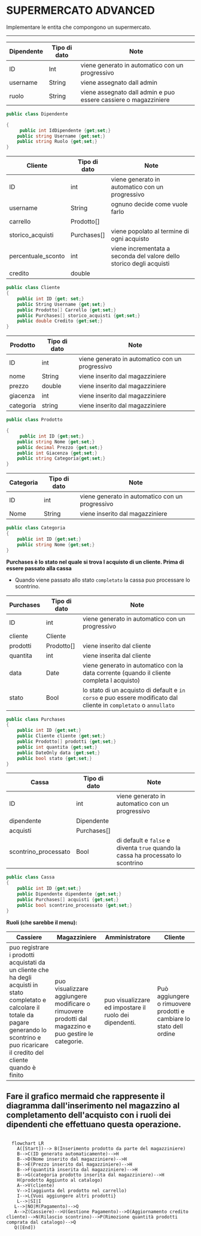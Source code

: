 # SUPERMERCATO ADVANCED

Implementare le entita che compongono un supermercato.

---

|Dipendente|Tipo di dato|Note|
|---|---|---|
|ID|Int|viene generato in automatico con un progressivo|
|username|String|viene assegnato dall admin|
|ruolo|String|viene assegnato dall admin e puo essere cassiere o magazziniere|

```csharp
public class Dipendente

{
     public int IdDipendente {get;set;}
    public string Username {get;set;}
    public string Ruolo {get;set;}
}
```

|Cliente|Tipo di dato|Note|
|---|---|--|
|ID|int|viene generato in automatico con un progressivo|
|username|String|ognuno decide come vuole farlo|
|carrello|Prodotto[]||
|storico_acquisti|Purchases[]|viene popolato al termine di ogni acquisto|
|percentuale_sconto|int|viene incrementata a seconda del valore dello storico degli acquisti|
|credito|double|

```csharp
public class Cliente
{
    public int ID {get; set;}
    public String Username {get;set;}
    public Prodotto[] Carrello {get;set;}
    public Purchases[] storico_acquisti {get;set;}
    public double Credito {get;set;}
}
```

|Prodotto|Tipo di dato|Note|
|---|---|---|
|ID|int|viene generato in automatico con un progressivo|
|nome|String|viene inserito dal magazziniere|
|prezzo|double|viene inserito dal magazziniere|
|giacenza|int|viene inserito dal magazziniere|
|categoria|string|viene inserito dal magazziniere|

```csharp
public class Prodotto

{
     public int ID {get;set;}
    public string Nome {get;set;}
    public decimal Prezzo {get;set;}
    public int Giacenza {get;set;}
    public string Categoria{get;set;}
}
```

|Categoria|Tipo di dato|Note|
|---|---|---|
|ID|int|viene generato in automatico con un progressivo|
|Nome|String|viene inserito dal magazziniere|

```csharp
public class Categoria
{
    public int ID {get;set;}
    public string Nome {get;set;}
}
```

**Purchases è lo stato nel quale si trova l acquisto di un cliente. Prima di essere passato alla cassa**

- Quando viene passato allo stato `completato` la cassa puo processare lo scontrino.

|Purchases|Tipo di dato|Note|
|---|---|---|
|ID|int|viene generato in automatico con un progressivo|
|cliente|Cliente||
|prodotti|Prodotto[]|viene inserito dal cliente|
|quantita|int|viene inserita dal cliente|
|data|Date|viene generato in automatico con la data corrente (quando il cliente completa l acquisto)|
|stato|Bool|lo stato di un acquisto di default e `in corso` e puo essere modificato dal cliente in `completato` o `annullato`|

```csharp
public class Purchases
{
    public int ID {get;set;}
    public Cliente cliente {get;set;}
    public Prodotto[] prodotti {get;set;}
    public int quantita {get;set;}
    public DateOnly data {get;set;}
    public bool stato {get;set;}
}
```

|Cassa|Tipo di dato|Note|
|---|---|---|
|ID|int|viene generato in automatico con un progressivo|
|dipendente|Dipendente|
|acquisti|Purchases[]|
|scontrino_processato|Bool|di default e `false` e diventa `true` quando la cassa ha processato lo scontrino|

```csharp
public class Cassa 
{
    public int ID {get;set;}
    public Dipendente dipendente {get;set;}
    public Purchases[] acquisti {get;set;}
    public bool scontrino_processato {get;set;}
}
```

**Ruoli (che sarebbe il menu):**

|Cassiere|Magazziniere|Amministratore|Cliente|
|---|---|---|---|
|puo registrare i prodotti acquistati da un cliente che ha degli acquisti in stato completato e calcolare il totale da pagare generando lo scontrino e puo ricaricare il credito del cliente quando è finito|puo visualizzare aggiungere modificare o rimuovere prodotti dal magazzino e puo gestire le categorie.|puo visualizzare ed impostare il ruolo dei dipendenti.|Può aggiungere o rimuovere prodotti e cambiare lo stato dell ordine|

## Fare il grafico mermaid che rappresente il diagramma dall'inserimento nel magazzino al completamento dell'acquisto con i ruoli dei dipendenti che effettuano questa operazione.

```mermaid

  flowchart LR
    A([Start])--> B(Inserimento prodotto da parte del magazziniere) 
    B-->C(ID generato automaticamente)-->H
    B-->D(Nome inserito dal magazziniere)-->H
    B-->E(Prezzo inserito dal magazziniere)-->H
    B-->F(quantità inserita dal magazziniere)-->H
    B-->G(categoria prodotto inserita dal magazziniere)-->H
    H(prodotto Aggiunto al catalogo)
    A-->V(cliente)
    V-->I(aggiunta del prodotto nel carrello)
    I-->L{Vuoi aggiungere altri prodotti}
    L-->|SI|I
   L-->|NO|M(Pagamento)-->Q
   A-->Z(Cassiere)-->U(Gestione Pagamento)-->O(Aggiornamento credito cliente)-->N(Rilascio scontrino)-->P(Rimozione quantità prodotti comprata dal catalogo)-->Q
   Q([End])
```